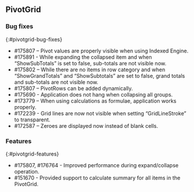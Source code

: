 ## PivotGrid

### Bug fixes
{:#pivotgrid-bug-fixes} 

*  \#175807 – Pivot values are properly visible when using Indexed Engine.
*  \#175891 - While expanding the collapsed item and when “ShowSubTotals” is set to false, sub-totals are not visible now.
*  \#175802 – While there are no items in row category and when “ShowGrandTotals” and “ShowSubtotals” are set to false, grand totals and sub-totals are not visible now. 
*  \#175807 – PivotRows can be added dynamically.
*  \#175690 - Application does not hang when collapsing all groups. 
*  \#173779 – When using calculations as formulae, application works properly. 
*  \#172239 - Grid lines are now not visible when setting “GridLineStroke” to transparent.
*  \#172587 – Zeroes are displayed now instead of blank cells.
 

### Features
{:#pivotgrid-features}

*  \#175807, #176764 - Improved performance during expand/collapse operation. 
*  \#151670 - Provided support to calculate summary for all items in the PivotGrid.
